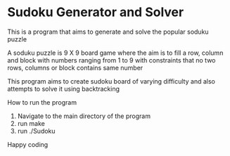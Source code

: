 <h1>Sudoku Generator and Solver</h1>


This is a program that aims to generate and solve the popular soduku puzzle

A soduku puzzle is 9 X 9 board game where the aim is to fill a row, column and block with numbers
ranging from 1 to 9 with constraints that no two rows, columns or block contains same number

This program aims to create sudoku board of varying difficulty and also attempts to solve it using backtracking

How to run the program
1. Navigate to the main directory of the program
2. run make
3. run ./Sudoku

Happy coding 